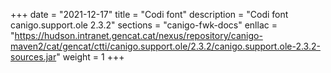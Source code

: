+++
date        = "2021-12-17"
title       = "Codi font"
description = "Codi font canigo.support.ole 2.3.2"
sections    = "canigo-fwk-docs"
enllac		= "https://hudson.intranet.gencat.cat/nexus/repository/canigo-maven2/cat/gencat/ctti/canigo.support.ole/2.3.2/canigo.support.ole-2.3.2-sources.jar"
weight		= 1
+++
